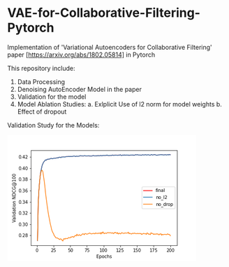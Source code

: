 # VAE-for-Collaborative-Filtering-Pytorch
Implementation of 'Variational Autoencoders for Collaborative Filtering' paper [https://arxiv.org/abs/1802.05814]  in Pytorch

This repository include:
 1. Data Processing
 2. Denoising AutoEncoder Model in the paper
 3. Validation for the model
 4. Model Ablation Studies:
    a. Exlplicit Use of l2 norm for model weights
    b. Effect of dropout 


Validation Study for the Models:

![](images/combine.png)
